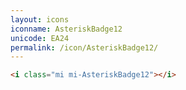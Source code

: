 ```yaml
---
layout: icons
iconname: AsteriskBadge12
unicode: EA24
permalink: /icon/AsteriskBadge12/
---
```


``` html
<i class="mi mi-AsteriskBadge12"></i>
```
